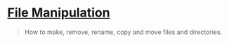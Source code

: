 # [File Manipulation](https://github.com/CISVVC/cis190-examples/tree/master/file-manipulation)
> How to make, remove, rename, copy and move files and directories.
